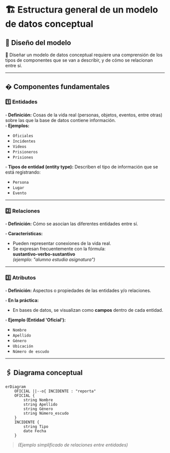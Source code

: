 # 🏗️ **Estructura general de un modelo de datos conceptual**  

## 📐 Diseño del modelo  
🔹 Diseñar un modelo de datos conceptual requiere una comprensión de los tipos de componentes que se van a describir, y de cómo se relacionan entre sí.  

---  

## � Componentes fundamentales  

### 1️⃣ **Entidades**  
▫️ **Definición:** Cosas de la vida real (personas, objetos, eventos, entre otras) sobre las que la base de datos contiene información.  
▫️ **Ejemplos:**  
   - `Oficiales`  
   - `Incidentes`  
   - `Videos`  
   - `Prisioneros`  
   - `Prisiones`  

▫️ **Tipos de entidad (entity type):** Describen el tipo de información que se está registrando:  
   - `Persona`  
   - `Lugar`  
   - `Evento`  

---  

### 2️⃣ **Relaciones**  
▫️ **Definición:** Cómo se asocian las diferentes entidades entre sí.  

▫️ **Características:**  
   - Pueden representar conexiones de la vida real.  
   - Se expresan frecuentemente con la fórmula:  
     **sustantivo-verbo-sustantivo**  
     *(ejemplo: "alumno estudia asignatura")*  

---  

### 3️⃣ **Atributos**  
▫️ **Definición:** Aspectos o propiedades de las entidades y/o relaciones.  

▫️ **En la práctica:**  
   - En bases de datos, se visualizan como **campos** dentro de cada entidad.  

▫️ **Ejemplo (Entidad 'Oficial'):**  
   - `Nombre`  
   - `Apellido`  
   - `Género`  
   - `Ubicación`  
   - `Número de escudo`  

---  

## 🖇️ Diagrama conceptual  
```mermaid
erDiagram
    OFICIAL ||--o{ INCIDENTE : "reporta"
    OFICIAL {
        string Nombre
        string Apellido
        string Género
        string Número_escudo
    }
    INCIDENTE {
        string Tipo
        date Fecha
    }
```
> *(Ejemplo simplificado de relaciones entre entidades)*
